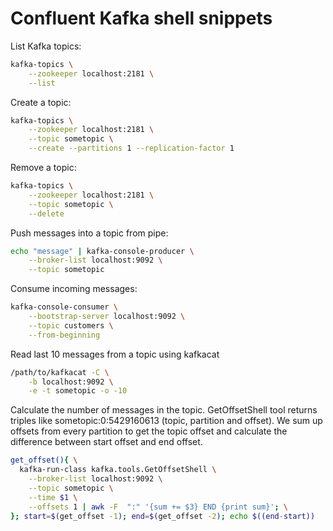 # Confluent Kafka shell snippets
List Kafka topics:
```bash
kafka-topics \
    --zookeeper localhost:2181 \
    --list
```

Create a topic:
```bash
kafka-topics \
    --zookeeper localhost:2181 \
    --topic sometopic \
    --create --partitions 1 --replication-factor 1
```

Remove a topic:
```bash
kafka-topics \
    --zookeeper localhost:2181 \
    --topic sometopic \
    --delete
```

Push messages into a topic from pipe:
```bash
echo "message" | kafka-console-producer \
    --broker-list localhost:9092 \
    --topic sometopic
```

Consume incoming messages:
```bash
kafka-console-consumer \
    --bootstrap-server localhost:9092 \
    --topic customers \
    --from-beginning
```

Read last 10 messages from a topic using kafkacat
```bash
/path/to/kafkacat -C \
	-b localhost:9092 \
	-e -t sometopic -o -10
```

Calculate the number of messages in the topic. GetOffsetShell tool returns triples like sometopic:0:5429160613 (topic, partition and offset). We sum up offsets from every partition to get the topic offset and calculate the difference between start offset and end offset.
```bash
get_offset(){ \
  kafka-run-class kafka.tools.GetOffsetShell \
    --broker-list localhost:9092 \
    --topic sometopic \
    --time $1 \
    --offsets 1 | awk -F  ":" '{sum += $3} END {print sum}'; \
}; start=$(get_offset -1); end=$(get_offset -2); echo $((end-start))
```
